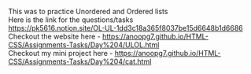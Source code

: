 This was to practice Unordered and Ordered lists
<br>
Here is the link for the questions/tasks<br>
https://pk5616.notion.site/OL-UL-1dd3c18a365f8037be15d6648b1d6686<br>
Checkout the website here - https://anoopg7.github.io/HTML-CSS/Assignments-Tasks/Day%204/ULOL.html
<br>
Checkout my mini project here - https://anoopg7.github.io/HTML-CSS/Assignments-Tasks/Day%204/cat.html
<br>

